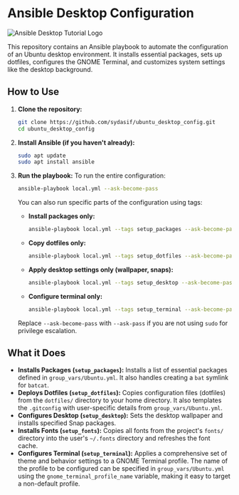 # Ansible Desktop Configuration

![Ansible Desktop Tutorial Logo](https://www.learnlinux.tv/wp-content/uploads/2020/12/ansible-e1607524003363.png)

This repository contains an Ansible playbook to automate the configuration of an Ubuntu desktop environment. It installs essential packages, sets up dotfiles, configures the GNOME Terminal, and customizes system settings like the desktop background.

## How to Use

1.  **Clone the repository:**
    ```bash
    git clone https://github.com/sydasif/ubuntu_desktop_config.git
    cd ubuntu_desktop_config
    ```

2.  **Install Ansible (if you haven't already):**
    ```bash
    sudo apt update
    sudo apt install ansible
    ```

3.  **Run the playbook:**
    To run the entire configuration:
    ```bash
    ansible-playbook local.yml --ask-become-pass
    ```

    You can also run specific parts of the configuration using tags:

    *   **Install packages only:**
        ```bash
        ansible-playbook local.yml --tags setup_packages --ask-become-pass
        ```
    *   **Copy dotfiles only:**
        ```bash
        ansible-playbook local.yml --tags setup_dotfiles --ask-become-pass
        ```
    *   **Apply desktop settings only (wallpaper, snaps):**
        ```bash
        ansible-playbook local.yml --tags setup_desktop --ask-become-pass
        ```
    *   **Configure terminal only:**
        ```bash
        ansible-playbook local.yml --tags setup_terminal --ask-become-pass
        ```

    Replace `--ask-become-pass` with `--ask-pass` if you are not using `sudo` for privilege escalation.

## What it Does

*   **Installs Packages (`setup_packages`):** Installs a list of essential packages defined in `group_vars/Ubuntu.yml`. It also handles creating a `bat` symlink for `batcat`.
*   **Deploys Dotfiles (`setup_dotfiles`):** Copies configuration files (dotfiles) from the `dotfiles/` directory to your home directory. It also templates the `.gitconfig` with user-specific details from `group_vars/Ubuntu.yml`.
*   **Configures Desktop (`setup_desktop`):** Sets the desktop wallpaper and installs specified Snap packages.
*   **Installs Fonts (`setup_fonts`):** Copies all fonts from the project's `fonts/` directory into the user's `~/.fonts` directory and refreshes the font cache.
*   **Configures Terminal (`setup_terminal`):** Applies a comprehensive set of theme and behavior settings to a GNOME Terminal profile. The name of the profile to be configured can be specified in `group_vars/Ubuntu.yml` using the `gnome_terminal_profile_name` variable, making it easy to target a non-default profile.
